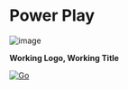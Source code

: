 # Power Play

![image](https://github.com/jak103/powerplay/assets/16627408/4ec3df62-d760-40c6-aa57-fa63eaaaf61b)

**Working Logo, Working Title**

[![Go](https://github.com/jak103/powerplay/actions/workflows/go.yml/badge.svg?branch=main)](https://github.com/jak103/powerplay/actions/workflows/go.yml)
